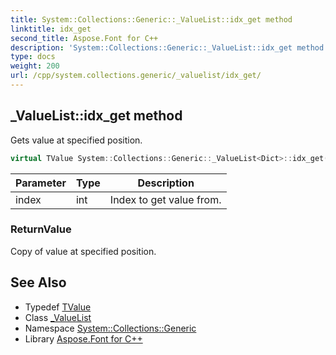 ```yaml
---
title: System::Collections::Generic::_ValueList::idx_get method
linktitle: idx_get
second_title: Aspose.Font for C++
description: 'System::Collections::Generic::_ValueList::idx_get method. Gets value at specified position in C++.'
type: docs
weight: 200
url: /cpp/system.collections.generic/_valuelist/idx_get/
---
```

## _ValueList::idx_get method


Gets value at specified position.

```cpp
virtual TValue System::Collections::Generic::_ValueList<Dict>::idx_get(int index) const
```


| Parameter | Type | Description |
| --- | --- | --- |
| index | int | Index to get value from. |

### ReturnValue

Copy of value at specified position.

## See Also

* Typedef [TValue](../tvalue/)
* Class [_ValueList](../)
* Namespace [System::Collections::Generic](../../)
* Library [Aspose.Font for C++](../../../)

